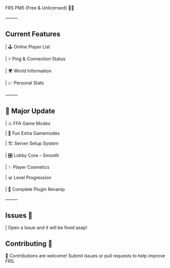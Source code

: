 FRS PM5 (Free & Unlicensed) ⛓️‍💥



⸻

## Current Features

| 🕹️ Online Player List 

| ⚡ Ping & Connection Status 

| 🌍 World Information 

| 📈 Personal Stats 

⸻

## 🌸 Major Update

| ⚔️ FFA Game Modes 

| 🪇 Fun Extra Gamemodes 

| 🏗️ Server Setup System 

| 🎛️ Lobby Core – Smooth

| ✨ Player Cosmetics 

| 📊 Level Progression 

| 🔄 Complete Plugin Revamp 

⸻

## Issues 🚨 

| Open a Issue and it will be fixed asap!



## Contributing 🤝

🤝 Contributions are welcome! Submit issues or pull requests to help improve FRS.